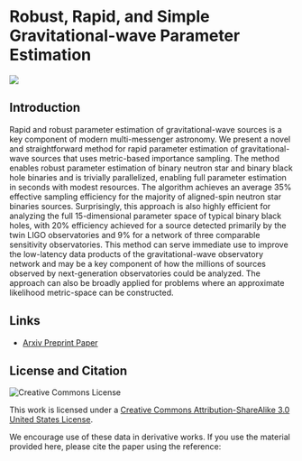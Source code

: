 # Robust, Rapid, and Simple Gravitational-wave Parameter Estimation

![](https://raw.githubusercontent.com/gwastro/games-rapid-pe/blob/master/example_bns/fig1.png)

## Introduction

Rapid and robust parameter estimation of gravitational-wave sources is a key component of
modern multi-messenger astronomy. We present a novel and straightforward method for rapid
parameter estimation of gravitational-wave sources that uses metric-based importance sampling.
The method enables robust parameter estimation of binary neutron star and binary black hole
binaries and is trivially parallelized, enabling full parameter estimation in seconds with modest
resources. The algorithm achieves an average 35% effective sampling efficiency for the majority
of aligned-spin neutron star binaries sources. Surprisingly, this approach is also highly efficient
for analyzing the full 15-dimensional parameter space of typical binary black holes, with 20%
efficiency achieved for a source detected primarily by the twin LIGO observatories and 9% for
a network of three comparable sensitivity observatories. This method can serve immediate use to
improve the low-latency data products of the gravitational-wave observatory network and may be
a key component of how the millions of sources observed by next-generation observatories could be
analyzed. The approach can also be broadly applied for problems where an approximate likelihood
metric-space can be constructed.

## Links
 * [Arxiv Preprint Paper]()

## License and Citation

![Creative Commons License](https://i.creativecommons.org/l/by-sa/3.0/us/88x31.png "Creative Commons License")

This work is licensed under a [Creative Commons Attribution-ShareAlike 3.0 United States License](http://creativecommons.org/licenses/by-sa/3.0/us/).

We encourage use of these data in derivative works. If you use the material provided here, please cite the paper using the reference:

```
```
